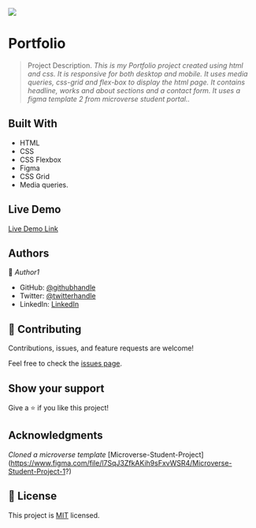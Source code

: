 ![](https://img.shields.io/badge/Microverse-blueviolet)

# Portfolio

> Project Description.
> *This is my Portfolio project created using html and css. It is responsive for both desktop and mobile. It uses media queries, css-grid and flex-box to display the html page. It contains headline, works and about sections and a contact form. It uses a figma template 2 from microverse student portal..*

## Built With

- HTML
- CSS
- CSS Flexbox
- Figma
- CSS Grid
- Media queries.

## Live Demo 

[Live Demo Link](https://victyr.github.io/Portfolio/)

## Authors

👤 *Author1*

- GitHub: [@githubhandle](https://github.com/victyr)
- Twitter: [@twitterhandle](https://twitter.com/Vic_Tyr)
- LinkedIn: [LinkedIn](https://www.linkedin.com/in/victor-walugembe-535a49234/)

## 🤝 Contributing

Contributions, issues, and feature requests are welcome!

Feel free to check the [issues page](../../issues/).

## Show your support

Give a ⭐ if you like this project!

## Acknowledgments

*Cloned a microverse template*
[Microverse-Student-Project] (https://www.figma.com/file/l7SqJ3ZfkAKih9sFxvWSR4/Microverse-Student-Project-1?)

## 📝 License

This project is [MIT](MIT.md) licensed.
